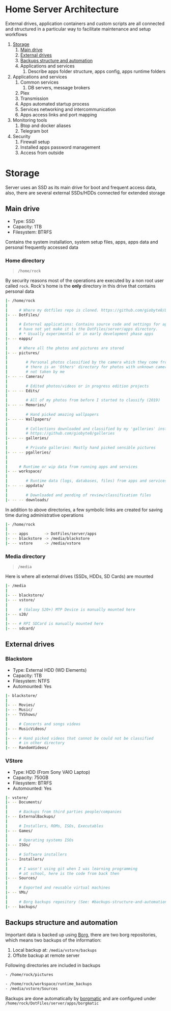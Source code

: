 # Home Server Architecture

External drives, application containers and custom scripts are all connected
and structured in a particular way to facilitate maintenance and setup
workflows

1. [Storage](#storage)
    1. [Main drive](#main-drive)
    2. [External drives](#external-drives)
    4. [Backups structure and automation](#backups-structure-and-automation)
    3. Applications and services
        1. Describe apps folder structure, apps config, apps runtime folders
2. Applications and services
    1. Common services
        1. DB servers, message brokers
    2. Plex
    3. Transmission
    4. Apps automated startup process
    5. Services networking and intercommunication
    6. Apps access links and port mapping
3. Monitoring tools
    1. Btop and docker aliases
    1. Telegram bot
4. Security
    1. Firewall setup
    2. Installed apps password management
    3. Access from outside

# Storage

Server uses an SSD as its main drive for boot and frequent access data,
also, there are several external SSDs/HDDs connected for extended storage

## Main drive

- Type: SSD
- Capacity: 1TB
- Filesystem: BTRFS

Contains the system installation, system setup files, apps, apps data and
personal frequently accessed data

### Home directory

> `/home/rock`

By security reasons most of the operations are executed by a non root user
called `rock`. Rock's home is the **only** directory in this drive that
contains personal data

```bash
|- /home/rock
|
|     # Where my dotfiles repo is cloned. https://github.com/giobyte8/DotFiles
|- -- DotFiles/
|
|     # External applications: Contains source code and settings for apps that
|     # have not yet make it to the DotFiles/server/apps directory.
|     # * Usually experimental or in early development phase apps
|- -- eapps/
|
|     # Where all the photos and pictures are stored
|- -- pictures/
|
|        # Personal photos classified by the camera which they come from
|        # there is an 'Others' directory for photos with unknown camera or
|        # not taken by me
|- -- -- Cameras/
|
|        # Edited photos/videos or in progress edition projects
|- -- -- Edits/
|
|        # All of my photos from before I started to classify (2019)
|- -- -- Memories/
|
|        # Hand picked amazing wallpapers
|- -- -- Wallpapers/
|
|        # Collections downloaded and classified by my 'galleries' instance
|        # https://github.com/giobyte8/galleries
|- -- -- galleries/
|
|        # Private galleries: Mostly hand picked sensible pictures
|- -- -- pgalleries/
|
|
|     # Runtime or wip data from running apps and services
|- -- workspace/
|
|        # Runtime data (logs, databases, files) from apps and services
|- -- -- appdata/
|
|        # Downloaded and pending of review/classification files
|- -- -- downloads/
```

In addition to above directories, a few symbolic links are created for saving
time during administrative operations

```bash
|- /home/rock
|
|- -- apps       -> DotFiles/server/apps
|- -- blackstore -> /media/blackstore
|- -- vstore     -> /media/vstore
```

### Media directory

> `/media`

Here is where all external drives (SSDs, HDDs, SD Cards) are mounted

```bash
|- /media
|
|- -- blackstore/
|- -- vstore/
|
|     # (Galaxy S20+) MTP Device is manually mounted here
|- -- s20/
|
|- -- # RPI SDCard is manually mounted here
|- -- sdcard/
```

## External drives

### Blackstore

- Type: External HDD (WD Elements)
- Capacity: 1TB
- Filesystem: NTFS
- Automounted: Yes

```bash
|- blackstore/
|
|- -- Movies/
|- -- Music/
|- -- TVShows/
|
|     # Concerts and songs videos
|- -- MusicVideos/
|
|- -- # Hand picked videos that cannot be could not be classified
|     # in other directory
|- -- RandomVideos/
```

### VStore

- Type: HDD (From Sony VAIO Laptop)
- Capacity: 750GB
- Filesystem: BTRFS
- Automounted: Yes

```bash
|- vstore/
|- -- Documents/
|
|     # Backups from third parties people/companies
|- -- ExternalBackups/
|
|     # Installers, ROMs, ISOs, Executables
|- -- Games/
|
|     # Operating systems ISOs
|- -- ISOs/
|
|     # Software installers
|- -- Installers/
|
|     # I wasn't using git when I was learning programming
|     # at school, here is the code from back then
|- -- Sources/
|
|     # Exported and reusable virtual machines
|- -- VMs/
|
|     # Borg backups repository (See: #backups-structure-and-automation)
|- -- backups/
```

## Backups structure and automation

Important data is backed up using [Borg](https://www.borgbackup.org/), there
are two borg repositories, which means two backups of the information:

1. Local backup at: `/media/vstore/backups`
2. Offsite backup at remote server

Following directories are included in backups

```bash
- /home/rock/pictures

- /home/rock/workspace/runtime_backups
- /media/vstore/Sources
```

Backups are done automatically by [borgmatic]() and are configured under
`/home/rock/DotFiles/server/apps/borgmatic`